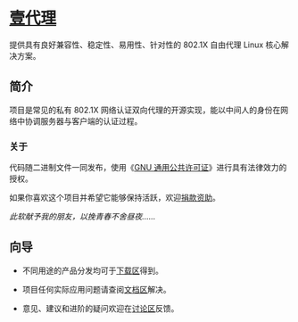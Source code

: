 # [壹代理](http://bitbucket.org/CrazyBoyFeng/agentx1) #

提供具有良好兼容性、稳定性、易用性、针对性的 802.1X 自由代理 Linux 核心解决方案。 

## 简介 ##

项目是常见的私有 802.1X 网络认证双向代理的开源实现，能以中间人的身份在网络中协调服务器与客户端的认证过程。

### 关于 ###

代码随二进制文件一同发布，使用《[GNU 通用公共许可证](http://www.thebigfly.com/gnu/gpl)》进行具有法律效力的授权。

如果你喜欢这个项目并希望它能够保持活跃，欢迎[捐款资助](http://me.alipay.com/crazyboyfeng)。

*此软献予我的朋友，以挽青春不舍昼夜……*

## 向导 ##

* 不同用途的产品分发均可于[下载区](http://bitbucket.org/CrazyBoyFeng/agentx1/downloads)得到。

* 项目任何实际应用问题请查阅[文档区](http://bitbucket.org/CrazyBoyFeng/agentx1/wiki)解决。

* 意见、建议和进阶的疑问欢迎在[讨论区](http://bitbucket.org/CrazyBoyFeng/agentx1/issues)反馈。